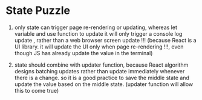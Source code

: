 # State Puzzle
1. only state can trigger page re-rendering or updating, whereas let variable and use function to update it will only trigger a console log update , rather than a web browser screen update !!! (because React is a UI library. it will update the UI only when page re-rendering !!!, even though JS has already update the value in the terminal)

2. state should combine with updater function, because React algorithm designs batching updates rather than update immediately whenever there is a change. so it is a good practice to save the middle state and update the value based on the middle state. (updater function will allow this to come true)


